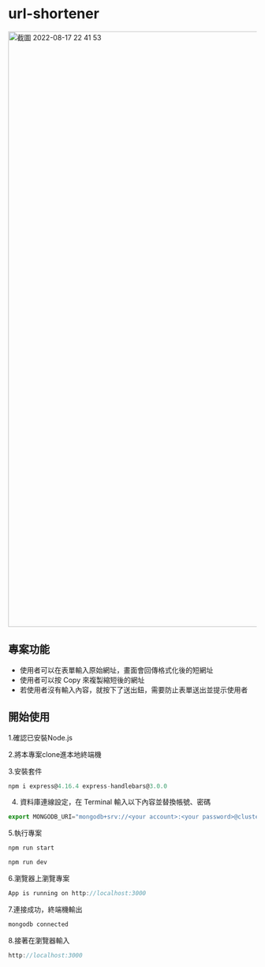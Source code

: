 # url-shortener

<img width="1207" alt="截圖 2022-08-17 22 41 53" src="https://user-images.githubusercontent.com/109747216/185239305-ff1ebec1-2fea-4ed6-9fbd-aee432f70c6e.png">

## 專案功能
* 使用者可以在表單輸入原始網址，畫面會回傳格式化後的短網址
* 使用者可以按 Copy 來複製縮短後的網址
* 若使用者沒有輸入內容，就按下了送出鈕，需要防止表單送出並提示使用者

## 開始使用
1.確認已安裝Node.js  

2.將本專案clone進本地終端機

3.安裝套件
```js
npm i express@4.16.4 express-handlebars@3.0.0 
```

4. 資料庫連線設定，在 Terminal 輸入以下內容並替換帳號、密碼
```js
export MONGODB_URI="mongodb+srv://<your account>:<your password>@cluster0.mwwuoe5.mongodb.net/url-shortener?retryWrites=true&w=majority"

```

5.執行專案
```js
npm run start
```
```js
npm run dev
```

6.瀏覽器上瀏覽專案
```js
App is running on http://localhost:3000

```

7.連接成功，終端機輸出
```js
mongodb connected

```

8.接著在瀏覽器輸入
```js
http://localhost:3000
```

